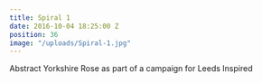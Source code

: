 ```yaml
---
title: Spiral 1
date: 2016-10-04 18:25:00 Z
position: 36
image: "/uploads/Spiral-1.jpg"
---
```


Abstract Yorkshire Rose as part of a campaign for Leeds Inspired